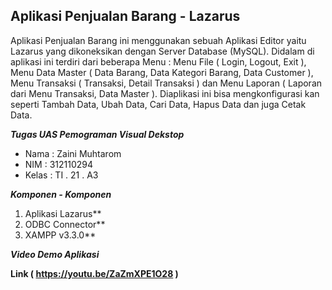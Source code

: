## Aplikasi Penjualan Barang - Lazarus

Aplikasi Penjualan Barang ini menggunakan sebuah Aplikasi Editor yaitu Lazarus yang dikoneksikan dengan Server Database (MySQL). Didalam di aplikasi ini terdiri dari beberapa Menu : Menu File ( Login, Logout, Exit ), Menu Data Master ( Data Barang, Data Kategori Barang, Data Customer ), Menu Transaksi ( Transaksi, Detail Transaksi ) dan Menu Laporan ( Laporan dari Menu Transaksi, Data Master ). Diaplikasi ini bisa mengkonfigurasi kan seperti Tambah Data, Ubah Data, Cari Data, Hapus Data dan juga Cetak Data.

***Tugas UAS Pemograman Visual Dekstop***
<br>
- Nama     : Zaini Muhtarom
- NIM      : 312110294
- Kelas    : TI . 21 . A3

***Komponen - Komponen***
1. Aplikasi Lazarus**
2. ODBC Connector**
3. XAMPP v3.3.0**

***Video Demo Aplikasi***

**Link ( https://youtu.be/ZaZmXPE1O28 )**
</br>
